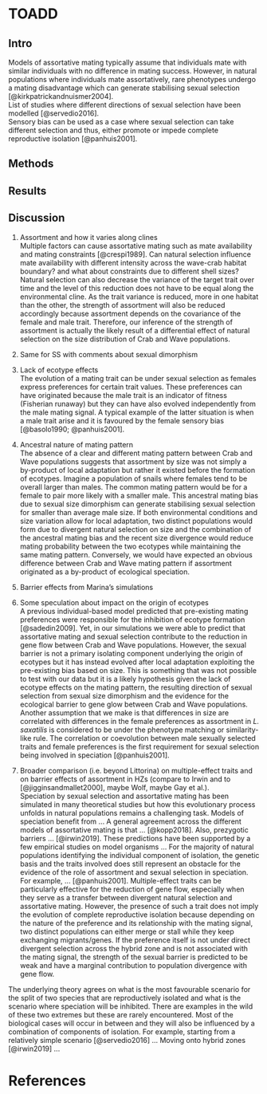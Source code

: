# TOADD

## Intro  
Models of assortative mating typically assume that individuals mate with similar individuals with no difference in mating success. However, in natural populations where individuals mate assortatively, rare phenotypes undergo a mating disadvantage which can generate stabilising sexual selection [@kirkpatrickandnuismer2004].  
List of studies where different directions of sexual selection have been modelled [@servedio2016].  
Sensory bias can be used as a case where sexual selection can take different selection and thus, either promote or impede complete reproductive isolation [@panhuis2001].

## Methods

## Results

## Discussion  
1. Assortment and how it varies along clines  
Multiple factors can cause assortative mating such as mate availability and mating constraints [@crespi1989]. Can natural selection influence mate availability with different intensity across the wave-crab habitat boundary? and what about constraints due to different shell sizes?  
Natural selection can also decrease the variance of the target trait over time and the level of this reduction does not have to be equal along the environmental cline. As the trait variance is reduced, more in one habitat than the other, the strength of assortment will also be reduced accordingly because assortment depends on the covariance of the female and male trait. Therefore, our inference of the strength of assortment is actually the likely result of a differential effect of natural selection on the size distribution of Crab and Wave populations.

2. Same for SS with comments about sexual dimorphism

3. Lack of ecotype effects  
The evolution of a mating trait can be under sexual selection as females express preferences for certain trait values. These preferences can have originated because the male trait is an indicator of fitness (Fisherian runaway) but they can have also evolved independently from the male mating signal. A typical example of the latter situation is when a male trait arise and it is favoured by the female sensory bias [@basolo1990; @panhuis2001].

4. Ancestral nature of mating pattern  
The absence of a clear and different mating pattern between Crab and Wave populations suggests that assortment by size was not simply a by-product of local adaptation but rather it existed before the formation of ecotypes. Imagine a population of snails where females tend to be overall larger than males. The common mating pattern would be for a female to pair more likely with a smaller male. This ancestral mating bias due to sexual size dimorphism can generate stabilising sexual selection for smaller than average male size. If both environmental conditions and size variation allow for local adaptation, two distinct populations would form due to divergent natural selection on size and the combination of the ancestral mating bias and the recent size divergence would reduce mating probability between the two ecotypes while maintaining the same mating pattern. Conversely, we would have expected an obvious difference between Crab and Wave mating pattern if assortment originated as a by-product of ecological speciation.  

5. Barrier effects from Marina’s simulations

6. Some speculation about impact on the origin of ecotypes  
A previous individual-based model predicted that pre-existing mating preferences were responsible for the inhibition of ecotype formation [@sadedin2009]. Yet, in our simulations we were able to predict that assortative mating and sexual selection contribute to the reduction in gene flow between Crab and Wave populations. However, the sexual barrier is not a primary isolating component underlying the origin of ecotypes but it has instead evolved after local adaptation exploiting the pre-existing bias based on size. This is something that was not possible to test with our data but it is a likely hypothesis given the lack of ecotype effects on the mating pattern, the resulting direction of sexual selection from sexual size dimorphism and the evidence for the ecological barrier to gene glow between Crab and Wave populations. Another assumption that we make is that differences in size are correlated with differences in the female preferences as assortment in _L. saxatilis_ is considered to be under the phenotype matching or similarity-like rule. The correlation or coevolution between male sexually selected traits and female preferences is the first requirement for sexual selection being involved in speciation [@panhuis2001].

7. Broader comparison (i.e. beyond Littorina) on multiple-effect traits and on barrier effects of assortment in HZs (compare to Irwin and to [@jigginsandmallet2000], maybe Wolf, maybe Gay et al.).  
Speciation by sexual selection and assortative mating has been simulated in many theoretical studies but how this evolutionary process unfolds in natural populations remains a challenging task. Models of speciation benefit from ... A general agreement across the different models of assortative mating is that ... [@kopp2018]. Also, prezygotic barriers ... [@irwin2019]. These predictions have been supported by a few empirical studies on model organisms ... For the majority of natural populations identifying the individual component of isolation, the genetic basis and the traits involved does still represent an obstacle for the evidence of the role of assortment and sexual selection in speciation. For example, ... [@panhuis2001]. Multiple-effect traits can be particularly effective for the reduction of gene flow, especially when they serve as a transfer between divergent natural selection and assortative mating. However, the presence of such a trait does not imply the evolution of complete reproductive isolation because depending on the nature of the preference and its relationship with the mating signal, two distinct populations can either merge or stall while they keep exchanging migrants/genes. If the preference itself is not under direct divergent selection across the hybrid zone and is not associated with the mating signal, the strength of the sexual barrier is predicted to be weak and have a marginal contribution to population divergence with gene flow.  

The underlying theory agrees on what is the most favourable scenario for the split of two species that are reproductively isolated and what is the scenario where speciation will be inhibited. There are examples in the wild of these two extremes but these are rarely encountered. Most of the biological cases will occur in between and they will also be influenced by a combination of components of isolation. For example, starting from a relatively simple scenario [@servedio2016] ... Moving onto hybrid zones [@irwin2019] ...


# References

